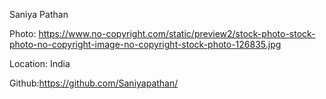 Saniya Pathan

Photo: https://www.no-copyright.com/static/preview2/stock-photo-stock-photo-no-copyright-image-no-copyright-stock-photo-126835.jpg

Location: India

Github:https://github.com/Saniyapathan/
